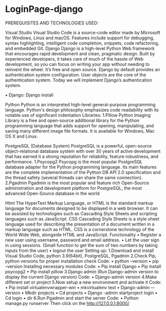 # LoginPage-django
PREREQUISITES AND TECHNOLOGIES USED:

Visual Studio
Visual Studio Code is a source-code editor made by Microsoft for Windows, Linux and macOS. Features include support for debugging, syntax highlighting, intelligent code completion, snippets, code refactoring, and embedded Git.
Django
Django is a high-level Python Web framework that encourages rapid development and clean, pragmatic design. Built by experienced developers, it takes care of much of the hassle of Web development, so you can focus on writing your app without needing to reinvent the wheel. It’s free and open source.
Django by default provides an authentication system configuration. User objects are the core of the authentication system. Today we will implement Django’s authentication system.
 
•	Django: Django install

Python
Python is an interpreted high-level general-purpose programming language. Python's design philosophy emphasizes code readability with its notable use of significant indentation
Libraries:
1.Pillow
Python Imaging Library is a free and open-source additional library for the Python programming language that adds support for opening, manipulating, and saving many different image file formats. It is available for Windows, Mac OS X and Linux.

PostgreSQL (Database System)
PostgreSQL is a powerful, open-source object-relational database system with over 30 years of active development that has earned it a strong reputation for reliability, feature robustness, and performance.
1.Psycopg2
Psycopg is the most popular PostgreSQL database adapter for the Python programming language. Its main features are the complete implementation of the Python DB API 2.0 specification and the thread safety (several threads can share the same connection).
2.Pgadmin
Pgadmin is the most popular and feature rich Open-Source administration and development platform for PostgreSQL, the most advanced Open-Source database in the world

Html
The HyperText Markup Language, or HTML is the standard markup language for documents designed to be displayed in a web browser. It can be assisted by technologies such as Cascading Style Sheets and scripting languages such as JavaScript.
CSS
Cascading Style Sheets is a style sheet language used for describing the presentation of a document written in a markup language such as HTML. CSS is a cornerstone technology of the World Wide Web, alongside HTML and JavaScript.
Functionality 
•	Register a new user using username, password and email address.
•	Let the user sign in using sessions. (Small function to get the sum of two numbers by taking inputs from the user) 
•	logout the user
Setting up:
1.Download and install Visual Studio Code, python 3.9(64bit), PostgreSQL, Pgadmin 
2.Check Pip, python versions for proper installation check
Code:
•	python –version
•	pip –version
Installing necessary modules
Code:
•	Pip install Django
•	Pip install psycopg2
•	Pip install pillow
3.Django admin (Run Django-admin version to display the current Django version)
Code:
•	Django-admin version
4.Make different set or project 
5.Now setup a new environment and activate it
Code:
•	Pip install virtualenvwrapper-win
•	mkvirtualenv test
•	Django-admin –-version
•	Mkdir projects
•	Cd projects
•	Django -admin startproject login
•	Cd login
•	dir
6.Run Pgadmin and start the server
Code:
•	Python manage.py runserver
Then click on the http://127.0.0.1:8000/ 

